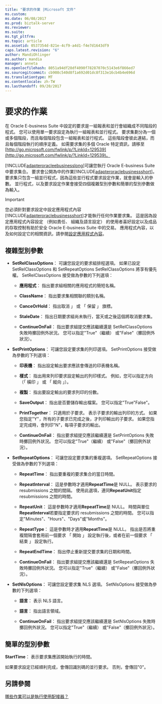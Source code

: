 ```yaml
---
title: "要求的作業 |Microsoft 文件"
ms.custom: 
ms.date: 06/08/2017
ms.prod: biztalk-server
ms.reviewer: 
ms.suite: 
ms.tgt_pltfrm: 
ms.topic: article
ms.assetid: 0537354d-821e-4cf9-a4d1-f4e7d1643df9
caps.latest.revision: "6"
author: MandiOhlinger
ms.author: mandia
manager: anneta
ms.openlocfilehash: 8051a94df28df4090f78287070c5143e6f866ed7
ms.sourcegitcommit: cb908c540d8f1a692d01dc8f313e16cb4b4e696d
ms.translationtype: MT
ms.contentlocale: zh-TW
ms.lasthandoff: 09/20/2017
---
```

# <a name="operations-on-request-sets"></a>要求的作業
在 Oracle E-business Suite 中設定的要求是一組報表和並行會組織成不同階段的程式。 您可以使用單一要求設定為執行一組報表和並行程式。 要求集劃分為一個或多個階段，而且每個階段包含一組報表和並行程式。 這些階段會彼此連結，而且每個階段執行的順序定義。 如需要求集的多個 Oracle 特定資訊，請移至[http://go.microsoft.com/fwlink/p/?LinkId=129539](http://go.microsoft.com/fwlink/p/?LinkId=129539)。  
  
 [!INCLUDE[adapteroracleebusinesslong](../../includes/adapteroracleebusinesslong-md.md)]可讓您執行 Oracle E-business Suite 中要求集合。 要求會公開為中的作業[!INCLUDE[adapteroraclebusinessshort](../../includes/adapteroraclebusinessshort-md.md)]。 要求集只包含一組並行程式，因為這些並行程式要求設定作業，就會是輸入的參數。 並行程式，以及要求設定作業會接受四個複雜型別參數和簡單的型別參數做為輸入。  
  
> [!IMPORTANT]
>  您必須針對要求設定中設定應用程式內容[!INCLUDE[adapteroraclebusinessshort](../../includes/adapteroraclebusinessshort-md.md)]才能執行任何作業要求集。 這是因為設定應用程式內容設定 （例如責任、 組織及語言設定） 的使用者喜好設定以及成品的存取控制有助於安全 Oracle E-business Suite 中的交易。 應用程式內容，以及如何設定它的相關資訊，請參閱[設定應用程式內容](../../adapters-and-accelerators/adapter-oracle-ebs/set-application-context.md)。  
  
## <a name="complex-type-parameters"></a>複雜型別參數
  
-   **SetRelClassOptions**： 可讓您設定的要求組排程選項。 如果已設定 SetRelClassOptions 和 SetRepeatOptions SetRelClassOptions 將享有優先權。 SetRelClassOptions 接受做為參數的下列選項：  
  
    -   **應用程式**： 指出要求組相關的應用程式的簡短名稱。  
  
    -   **ClassName**： 指出要求集相關聯的類別名稱。  
  
    -   **CanceOrHold**： 指出取消 」 或 「 保留 」 旗標。  
  
    -   **StaleDate**： 指出日期要求組尚未執行，當天或之後這個將取消要求集。  
  
    -   **ContinueOnFail**： 指出要求組提交應該繼續還是 SetRelClassOptions 失敗時擲回例外狀況。 您可以指定"True"（繼續） 或"False"（擲回例外狀況）。  
  
-   **SetPrintOptions**： 可讓您設定要求集的列印選項。 SetPrintOptions 接受做為參數的下列選項：  
  
    -   **印表機**： 指出設定輸出要求應該會傳送的印表機名稱。  
  
    -   **樣式**： 指出用來列印要求設定輸出的列印樣式。 例如，您可以指定方向 （「 橫印 」 或 「 縱向 」）。  
  
    -   **複製**： 指出要設定輸出的要求列印的份數。  
  
    -   **SaveOutput**： 指出是否要儲存輸出檔案。 您可以指定"True"False"。  
  
    -   **PrintTogether**： 只適用於子要求。 表示子要求的輸出列印的方式。 如果您指定"Y"，所有的子要求已完成之後，才列印輸出的子要求。 如果您指定完成時，會列印"N"，每項子要求的輸出。  
  
    -   **ContinueOnFail**： 指出要求組提交應該繼續還是 SetPrintOptions 失敗時擲回例外狀況。 您可以指定"True"（繼續） 或"False"（擲回例外狀況）。  
  
-   **SetRepeatOptions**： 可讓您設定要求集的重複選項。 SetRepeatOptions 接受做為參數的下列選項：  
  
    -   **RepeatTime**： 指出要重複的要求集合的當日時間。  
  
    -   **RepeatInterval**： 這是參數時才適用**RepeatTime**是 NULL。 表示要求的 resubmissions 之間的間隔。 使用此選項，連同**RepeatUnit**指定 resubmissions 之間的時間。  
  
    -   **RepeatUnit**： 這是參數時才適用**RepeatTime**是 NULL。 時間與單位**RepeatInterval**若要指定要求的 resubmissions 之間的時間。 您可以指定"Minutes"、"Hours"、"Days"或"Months"。  
  
    -   **RepeatType**： 這是參數時才適用**RepeatTime**是 NULL。 指出是否將重複間隔會套用前一個要求 「 開始 」 設定執行後，或者在前一個要求 「 結束 」 設定執行。  
  
    -   **RepeatEndTime**： 指出停止重新提交要求集的日期和時間。  
  
    -   **ContinueOnFail**： 指出要求組提交應該繼續還是 SetRepeatOptions 失敗時擲回例外狀況。 您可以指定"True"（繼續） 或"False"（擲回例外狀況）。  
  
-   **SetNlsOptions**： 可讓您設定要求集 NLS 選項。 SetNlsOptions 接受做為參數的下列選項：  
  
    -   **語言**： 表示 NLS 語言。  
  
    -   **語言**： 指出語言領域。  
  
    -   **ContinueOnFail**： 指出要求組提交應該繼續還是 SetNlsOptions 失敗時擲回例外狀況。 您可以指定"True"（繼續） 或"False"（擲回例外狀況）。  
  
## <a name="simple-type-parameter"></a>簡單的型別參數
  
 **StartTime**： 表示要求集應該開始執行的時間。  
  
 如果要求設定已經順利完成，會傳回識別碼的並行要求。 否則，會傳回"0"。  
  
## <a name="see-also"></a>另請參閱  
 [哪些作業可以是執行使用配接器？](https://msdn.microsoft.com/library/cc185219(v=bts.10).aspx)